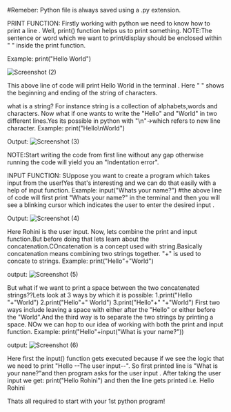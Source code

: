 #Remeber: Python file is always saved using a .py extension.

PRINT FUNCTION:
Firstly working with python we need to know how to print a line .
Well, print() function helps us to print something.
NOTE:The sentence or word which we want to print/display  should be enclosed within " " inside the print function.

Example:
print("Hello World")

![Screenshot (2)](https://github.com/Mili-sou/Day_1_of_100_days_of_python/assets/155342372/3c8e4b14-6cc9-4d57-9dac-fdb05106d19a)

This above line of code will print Hello World in the terminal .
Here " " shows the beginning and ending of the string of characters.

what is a string?
For instance string is a collection of alphabets,words and characters.
Now what if one wants to write the "Hello" and "World" in two different lines.Yes its possible in python with "\n"->which refers to new line character.
Example:
print("Hello\nWorld")

Output:
![Screenshot (3)](https://github.com/Mili-sou/Day_1_of_100_days_of_python/assets/155342372/bec00772-70eb-4783-a20b-211b76f7bf0e)

NOTE:Start writing the code from first line without any gap otherwise running the code will yield you an "Indentation error".

INPUT FUNCTION:
SUppose you want to create a program which takes input from the user!Yes that's interesting and we can do that easily with a help of input function.
Example:
input("Whats your name?")
#the above line of code will first print "Whats your name?" in the terminal and then you will see a blinking cursor which indicates the user to enter the desired input .

Output:
![Screenshot (4)](https://github.com/Mili-sou/Day_1_of_100_days_of_python/assets/155342372/f7c3defa-ba13-4fa0-94d4-56649fb4bcc4)

Here Rohini is the user input.
Now, lets combine the print and input function.But before doing that lets learn about the concatenation.COncatenation is a concept used with string.Basically concatenation means combining two strings together.
"+" is used to concate to strings.
Example:
print("Hello"+"World")

output:
![Screenshot (5)](https://github.com/Mili-sou/Day_1_of_100_days_of_python/assets/155342372/736f94b3-a977-42a6-8427-46312d208e86)

But what if we want to print a space between the two concatenated strings??Lets look at 3 ways by which it is possible:
1.print("Hello "+"World")
2.print("Hello"+" World")
3.print("Hello"+" "+"World")
First two ways include leaving a space with either after the "Hello" or either before the "World".And the third way is to separate the two strings by printing a space.
NOw we can hop to our idea of working with both the print and input function.
Example:
print("Hello"+input("What is your name?"))

output:
![Screenshot (6)](https://github.com/Mili-sou/Day_1_of_100_days_of_python/assets/155342372/a9fb0cac-41d0-4b71-b7bc-c62503d514b9)

Here first the input() function gets executed because if we see the logic that we need to print "Hello --The user input--". So first printed line is "What is your nane?"and then program asks for the user input .
After taking the user input we get:
print("Hello Rohini")
and then the line gets printed i.e. Hello Rohini

Thats all required to start with your 1st python program!
